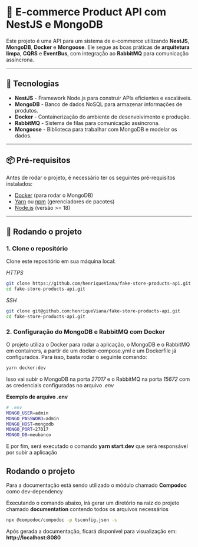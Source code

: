 # 🛒 E-commerce Product API com NestJS e MongoDB

Este projeto é uma API para um sistema de e-commerce utilizando **NestJS**, **MongoDB**, **Docker** e **Mongoose**. Ele segue as boas práticas de **arquitetura limpa**, **CQRS** e **EventBus**, com integração ao **RabbitMQ** para comunicação assíncrona.

---

## 🚀 Tecnologias

- **NestJS** - Framework Node.js para construir APIs eficientes e escaláveis.
- **MongoDB** - Banco de dados NoSQL para armazenar informações de produtos.
- **Docker** - Containerização do ambiente de desenvolvimento e produção.
- **RabbitMQ** - Sistema de filas para comunicação assíncrona.
- **Mongoose** - Biblioteca para trabalhar com MongoDB e modelar os dados.

---

## 📦 Pré-requisitos

Antes de rodar o projeto, é necessário ter os seguintes pré-requisitos instalados:

- [Docker](https://www.docker.com/get-started) (para rodar o MongoDB)
- [Yarn](https://yarnpkg.com/) ou [npm](https://www.npmjs.com/) (gerenciadores de pacotes)
- [Node.js](https://nodejs.org/) (versão >= 18)

---

## 🚀 Rodando o projeto

### 1. Clone o repositório

Clone este repositório em sua máquina local:

_HTTPS_

```bash
git clone https://github.com/henriqueViana/fake-store-products-api.git
cd fake-store-products-api.git
```

_SSH_

```bash
git clone git@github.com:henriqueViana/fake-store-products-api.git
cd fake-store-products-api.git
```

### 2. Configuração do MongoDB e RabbitMQ com Docker

O projeto utiliza o Docker para rodar a aplicação, o MongoDB e o RabbitMQ em containers, a partir de um docker-compose.yml e um Dockerfile já configurados. Para isso, basta rodar o seguinte comando:

```bash
yarn docker:dev
```

Isso vai subir o MongoDB na porta _27017_ e o RabbitMQ na porta _15672_ com as credenciais configuradas no arquivo _.env_

**Exemplo de arquivo .env**

```bash
# .env
MONGO_USER=admin
MONGO_PASSWORD=admin
MONGO_HOST=mongodb
MONGO_PORT=27017
MONGO_DB=meubanco
```

E por fim, será executado o comando **yarn start:dev** que será responsável por subir a aplicação

## Rodando o projeto

Para a documentação está sendo utilizado o módulo chamado **Compodoc** como dev-dependency

Executando o comando abaixo, irá gerar um diretório na raiz do projeto chamado **documentation** contendo todos os arquivos necessários

```bash
npx @compodoc/compodoc -p tsconfig.json -s
```

Após gerada a documentação, ficará disponível para visualização em: **http://localhost:8080**
